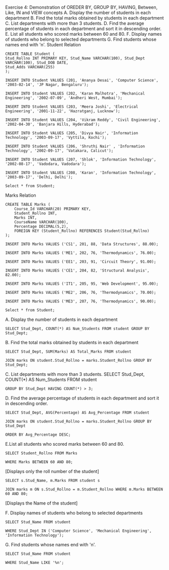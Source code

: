 Exercise 4: Demonstration of OREDER BY, GROUP BY, HAVING, Between, Like, IN and VIEW concepts
A.	Display the number of students in each department
B.	Find the total marks obtained by students in each department
C.	List departments with more than 3 students.
D.	Find the average percentage of students in each department and sort it in descending order.
E.	List all students who scored marks between 60 and 80.
F.	Display names of students who belong to selected departments
G.	Find students whose names end with 'n'.
Student Relation

```
CREATE TABLE Student (
Stud_Rollno INT PRIMARY KEY, Stud_Name VARCHAR(100), Stud_Dept VARCHAR(100), Stud_DOB DATE,
Stud_Adds VARCHAR(255)
);
```

```
INSERT INTO Student VALUES (201, 'Ananya Desai', 'Computer Science', '2003-02-14', 'JP Nagar, Bengaluru');
```
```
INSERT INTO Student VALUES (202, 'Karan Malhotra', 'Mechanical Engineering', '2002-07-09', 'Andheri West, Mumbai');
```
```
INSERT INTO Student VALUES (203, 'Meera Joshi', 'Electrical Engineering', '2001-11-22', 'Hazratganj, Lucknow');
```
```
INSERT INTO Student VALUES (204, 'Vikram Reddy', 'Civil Engineering', '2002-04-30', 'Banjara Hills, Hyderabad');
```
```
INSERT INTO Student VALUES (205, 'Divya Nair', 'Information Technology', '2003-09-17', 'Vyttila, Kochi');
```
```
INSERT INTO Student VALUES (206, 'Shruthi Nair' , 'Information Technology', '2002-09-17', ‘Vatakara, Calicut');
```
```
INSERT INTO Student VALUES (207, 'Shlok', 'Information Technology', '2002-08-17', 'Vadodara, Vadodara');
```
```
INSERT INTO Student VALUES (208, 'Karan', 'Information Technology', '2003-09-17', 'Delhi, Delhi');
```
```
Select * from Student;
```

Marks Relation

```
CREATE TABLE Marks (
    Course_Id VARCHAR(20) PRIMARY KEY,
    Student_Rollno INT,
    Marks INT,
    CourseName VARCHAR(100),
    Percentage DECIMAL(5,2),
    FOREIGN KEY (Student_Rollno) REFERENCES Student(Stud_Rollno)
);
```
```
INSERT INTO Marks VALUES ('CS1', 201, 88, 'Data Structures', 88.00);
```
```
INSERT INTO Marks VALUES ('ME1', 202, 76, 'Thermodynamics', 76.00);
```
```
INSERT INTO Marks VALUES ('EE1', 203, 91, 'Circuit Theory', 91.00);
```
```
INSERT INTO Marks VALUES ('CE1', 204, 82, 'Structural Analysis', 82.00);
```
```
INSERT INTO Marks VALUES ('IT1', 205, 95, 'Web Development', 95.00);
```
```
INSERT INTO Marks VALUES ('ME2', 206, 76, 'Thermodynamics', 70.00);
```
```
INSERT INTO Marks VALUES ('ME3', 207, 76, 'Thermodynamics', 90.00);
```
```
Select * from Student;
```

A.	Display the number of students in each department
```
SELECT Stud_Dept, COUNT(*) AS Num_Students FROM student GROUP BY Stud_Dept;
```


B.	Find the total marks obtained by students in each department


```
SELECT Stud_Dept, SUM(Marks) AS Total_Marks FROM student
```
```
JOIN marks ON student.Stud_Rollno = marks.Student_Rollno GROUP BY Stud_Dept;
```


C.	List departments with more than 3 students. SELECT Stud_Dept, COUNT(*) AS Num_Students FROM student


```
GROUP BY Stud_Dept HAVING COUNT(*) > 3;
```
D.	Find the average percentage of students in each department and sort it in descending order.
```
SELECT Stud_Dept, AVG(Percentage) AS Avg_Percentage FROM student
```

```
JOIN marks ON student.Stud_Rollno = marks.Student_Rollno GROUP BY Stud_Dept
```

```
ORDER BY Avg_Percentage DESC;
```



E.List all students who scored marks between 60 and 80.
```
SELECT Student_Rollno FROM Marks
```

```
WHERE Marks BETWEEN 60 AND 80;
```

[Displays only the roll number of the student]

```
SELECT s.Stud_Name, m.Marks FROM student s
```

```
JOIN marks m ON s.Stud_Rollno = m.Student_Rollno WHERE m.Marks BETWEEN 60 AND 80;
```

[Displays the Name of the student]


F.	Display names of students who belong to selected departments
```
SELECT Stud_Name FROM student
```
```
WHERE Stud_Dept IN ('Computer Science', 'Mechanical Engineering', 'Information Technology');
```


G.	Find students whose names end with 'n'.
```
SELECT Stud_Name FROM student
```
```
WHERE Stud_Name LIKE '%n';
```
 
